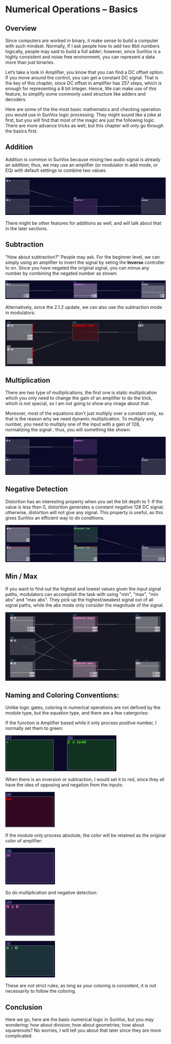 # Numerical Operations – Basics

## Overview

Since computers are worked in binary, it make sense to build a computer with such mindset. Normally, If I ask people how to add two 8bit numbers logically, people may said to build a full adder; however, since SunVox is a highly consistent and noise free environment, you can represent a data more than just binaries.

Let’s take a look in Amplifier, you know that you can find a DC offset option. If you move around the control, you can get a constant DC signal. That is the key of this chapter, since DC offset in amplifier has 257 steps, which is enough for representing a 8 bit integer. Hence, We can make use of this feature, to simplify some commonly used structure like adders and decoders.

Here are some of the the most basic mathematics and checking operation you would use in SunVox logic processing. They might sound like a joke at first, but you will find that most of the magic are just the following logic. There are more advance tricks as well, but this chapter will only go through the basics first.

## Addition

Addition is common in SunVox because mixing two audio signal is already an addition; thus, we may use an amplifier (or modulator in add mode, or EQ) with default settings to combine two values.

![simple add](../images/numerical_operations/add_logic.png)

There might be other features for additions as well, and will talk about that in the later sections.

## Subtraction

"How about subtraction?" People may ask. For the beginner level, we can simply using an amplifier to invert the signal by seting the **Inverse** controller to on. Since you have negated the original signal, you can minus any number by combining the negated number as shown:

![simple substract](../images/numerical_operations/negation.png)

Alternatively, since the 2.1.2 update, we can also use the subtraction mode in modulators:

![mod substract](../images/numerical_operations/modulator_subtraction.png)


## Multiplication

There are two type of multiplications, the first one is static multiplication which you only need to change the gain of an amplifier to do the trick, which is not special, so I am not going to show any image about that.

Moreover, most of the equations don't just multiply over a constant only, so that is the reason why we need dynamic multiplication. To multiply any number, you need to multiply one of the input with a gain of 128, normalizing the signal ; thus, you will something like shown:

![dynamic multiplication](../images/numerical_operations/multiply_logic.png)

## Negative Detection

Distortion has an interesting property when you set the bit depth to 1: If the value is less then 0, distortion generates a constant negative 128 DC signal; otherwise, distortion will not give any signal. This property is useful, as this gives SunVox an efficient way to do conditions.

![negative detector](../images/numerical_operations/negative_detection.png)

## Min / Max

If you want to find out the highest and lowest values given the input signal paths, modulators can accomplish the task with using "min", "max", "min abs" and "max abs". They pick up the highest/weakest signal out of all signal paths, while the abs mode only consider the magnitude of the signal.

![negative detector](../images/numerical_operations/min_max.png)


## Naming and Coloring Conventions:

Unlike logic gates, coloring in numerical operations are not defined by the module type, but the equation type, and there are a few catergories:

If the function is Amplifier based while it only process positive number, I normally set them to green: 

![positive equations](../images/numerical_operations/amp_based_function.png)

When there is an inversion or subtraction, I would set it to red, since they all have the idea of opposing and negation from the inputs:

![inverted equations](../images/numerical_operations/function_with_invert.png)

If the module only process absolute, the color will be retained as the original color of amplifier:

![abs standard](../images/numerical_operations/abs_function.png)

So do multiplication and negative detection:

![multiplication standard](../images/numerical_operations/multiplication_standard.png)

![negative detector standard](../images/numerical_operations/negative_detector.png)

These are not strict rules; as long as your coloring is consistent, it is not necessarily to follow the coloring.

## Conclusion

Here we go, here are the basic numerical logic in SunVox, but you may wondering: how about division; how about geometries; how about squareroots? No worries, I will tell you about that later since they are more complicated.